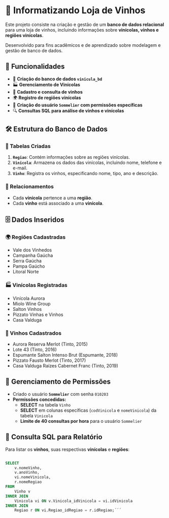 # 🍷 Informatizando Loja de Vinhos

Este projeto consiste na criação e gestão de um **banco de dados relacional** para uma loja de vinhos, incluindo informações sobre **vinícolas, vinhos e regiões vinícolas**.

Desenvolvido para fins acadêmicos e de aprendizado sobre modelagem e gestão de banco de dados.


## 📌 Funcionalidades

- 📂 **Criação do banco de dados `vinicula_bd`**
- 🏭 **Gerenciamento de Vinícolas**
- 🍷 **Cadastro e consulta de vinhos**
- 🌍 **Registro de regiões vinícolas**
- 👤 **Criação do usuário `Sommelier` com permissões específicas**
- 🔍 **Consultas SQL para análise de vinhos e vinícolas**

## 🛠️ Estrutura do Banco de Dados

### 🔹 Tabelas Criadas

1. **`Regiao`**: Contém informações sobre as regiões vinícolas.
2. **`Vinicola`**: Armazena os dados das vinícolas, incluindo nome, telefone e e-mail.
3. **`Vinho`**: Registra os vinhos, especificando nome, tipo, ano e descrição.

### 🔹 Relacionamentos

- Cada **vinícola** pertence a uma **região**.
- Cada **vinho** está associado a uma **vinícola**.

## 🗄️ Dados Inseridos

### 🌍 Regiões Cadastradas
- Vale dos Vinhedos
- Campanha Gaúcha
- Serra Gaúcha
- Pampa Gaúcho
- Litoral Norte

### 🏭 Vinícolas Registradas
- Vinícola Aurora
- Miolo Wine Group
- Salton Vinhos
- Pizzato Vinhas e Vinhos
- Casa Valduga

### 🍷 Vinhos Cadastrados
- Aurora Reserva Merlot (Tinto, 2015)
- Lote 43 (Tinto, 2016)
- Espumante Salton Intenso Brut (Espumante, 2018)
- Pizzato Fausto Merlot (Tinto, 2017)
- Casa Valduga Raízes Cabernet Franc (Tinto, 2019)

## 🔐 Gerenciamento de Permissões

- Criado o usuário **`Sommelier`** com senha `010203`
- **Permissões concedidas:**
  - **SELECT** na tabela `Vinho`
  - **SELECT** em colunas específicas (`codVinicola` e `nomeVinicola`) da tabela `Vinicola`
  - **Limite de 40 consultas por hora** para o usuário `Sommelier`

## 🔎 Consulta SQL para Relatório

Para listar os **vinhos**, suas respectivas **vinícolas** e **regiões**:

```sql

SELECT 
    v.nomeVinho,
    v.anoVinho,
    vi.nomeVinicola,
    r.nomeRegiao
FROM 
    Vinho v
INNER JOIN 
    Vinicola vi ON v.Vinicola_idVinicola = vi.idVinicola
INNER JOIN 
    Regiao r ON vi.Regiao_idRegiao = r.idRegiao;´´´

